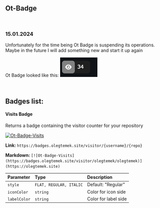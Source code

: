 ## Ot-Badge

<br />

### 15.01.2024

Unfortunately for the time being Ot Badge is suspending its operations. Maybe in the future I will add something new and start it up again

Ot Badge looked like this:
![ot-badge-example](./example-1.png)

<br />

## Badges list:

#### Visits Badge

Returns a badge containing the visitor counter for your repository

[![Ot-Badge-Visits](https://badges.olegtemek.site/visitor/olegtemek/ot-badge)](https://olegtemek.site)

<p><b>Link: </b><code>https://badges.olegtemek.site/visitor/{username}/{repo}</code></p>

<p> <b>Markdown: </b><code>[![Ot-Badge-Visits](https://badges.olegtemek.site/visitor/olegtemek/olegtemek)](https://olegtemek.site)</code></p>

| Parameter    | Type                    | Description          |
| :----------- | :---------------------- | :------------------- |
| `style`      | `FLAT, REGULAR, ITALIC` | Default: "Regular"   |
| `iconColor`  | `string`                | Color for icon side  |
| `labelColor` | `string`                | Color for label side |
